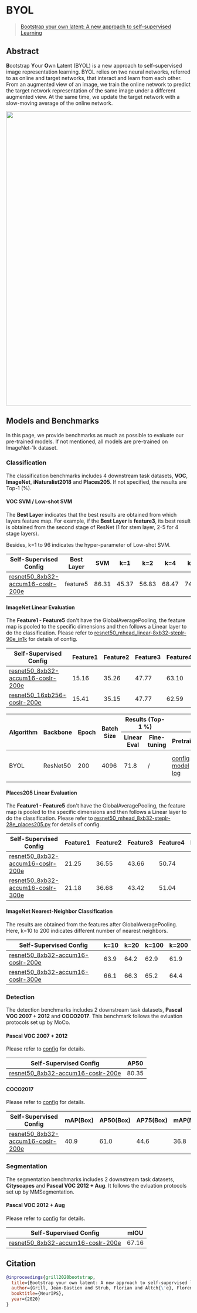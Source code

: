 # BYOL

> [Bootstrap your own latent: A new approach to self-supervised Learning](https://arxiv.org/abs/2006.07733)

<!-- [ALGORITHM] -->

## Abstract

**B**ootstrap **Y**our **O**wn **L**atent (BYOL) is a new approach to self-supervised image representation learning. BYOL relies on two neural networks, referred to as online and target networks, that interact and learn from each other. From an augmented view of an image, we train the online network to predict the target network representation of the same image under a different augmented view. At the same time, we update the target network with a slow-moving average of the online network.

<div align="center">
<img src="https://user-images.githubusercontent.com/36138628/149720208-5ffbee78-1437-44c7-9ddb-b8caab60d2c3.png" width="800" />
</div>

## Models and Benchmarks

In this page, we provide benchmarks as much as possible to evaluate our pre-trained models. If not mentioned, all models are pre-trained on ImageNet-1k dataset.

### Classification

The classification benchmarks includes 4 downstream task datasets, **VOC**, **ImageNet**,  **iNaturalist2018** and **Places205**. If not specified, the results are Top-1 (%).

#### VOC SVM / Low-shot SVM

The **Best Layer** indicates that the best results are obtained from which layers feature map. For example, if the **Best Layer** is **feature3**, its best result is obtained from the second stage of ResNet (1 for stem layer, 2-5 for 4 stage layers).

Besides, k=1 to 96 indicates the hyper-parameter of Low-shot SVM.

| Self-Supervised Config                                                                                                                                    | Best Layer | SVM   | k=1   | k=2   | k=4   | k=8   | k=16  | k=32  | k=64  | k=96  |
| --------------------------------------------------------------------------------------------------------------------------------------------------------- | ---------- | ----- | ----- | ----- | ----- | ----- | ----- | ----- | ----- | ----- |
| [resnet50_8xb32-accum16-coslr-200e](https://github.com/open-mmlab/mmselfsup/blob/1.x/configs/selfsup/byol/byol_resnet50_8xb32-accum16-coslr-200e_in1k.py) | feature5   | 86.31 | 45.37 | 56.83 | 68.47 | 74.12 | 78.30 | 81.53 | 83.56 | 84.73 |

#### ImageNet Linear Evaluation

The **Feature1 - Feature5** don't have the GlobalAveragePooling, the feature map is pooled to the specific dimensions and then follows a Linear layer to do the classification. Please refer to [resnet50_mhead_linear-8xb32-steplr-90e_in1k](https://github.com/open-mmlab/mmselfsup/blob/1.x/configs/benchmarks/classification/imagenet/resnet50_mhead_linear-8xb32-steplr-90e_in1k.py) for details of config.

| Self-Supervised Config                                                                                                                                    | Feature1 | Feature2 | Feature3 | Feature4 | Feature5 |
| --------------------------------------------------------------------------------------------------------------------------------------------------------- | -------- | -------- | -------- | -------- | -------- |
| [resnet50_8xb32-accum16-coslr-200e](https://github.com/open-mmlab/mmselfsup/blob/1.x/configs/selfsup/byol/byol_resnet50_8xb32-accum16-coslr-200e_in1k.py) | 15.16    | 35.26    | 47.77    | 63.10    | 71.21    |
| [resnet50_16xb256-coslr-200e](https://github.com/open-mmlab/mmselfsup/blob/1.x/configs/selfsup/byol/byol_resnet50_16xb256-coslr-200e_in1k.py)             | 15.41    | 35.15    | 47.77    | 62.59    | 71.85    |

<table class="docutils">
<thead>
  <tr>
	    <th rowspan="2">Algorithm</th>
	    <th rowspan="2">Backbone</th>
	    <th rowspan="2">Epoch</th>
      <th rowspan="2">Batch Size</th>
      <th colspan="2" align="center">Results (Top-1 %)</th>
      <th colspan="3" align="center">Links</th>
	</tr>
	<tr>
      <th>Linear Eval</th>
      <th>Fine-tuning</th>
      <th>Pretrain</th>
      <th>Linear Eval</th>
      <th>Fine-tuning</th>
	</tr>
  </thead>
  <tbody>
  <tr>
	    <td>BYOL</td>
	    <td>ResNet50</td>
	    <td>200</td>
      <td>4096</td>
      <td>71.8</td>
      <td>/</td>
      <td><a href='https://github.com/open-mmlab/mmselfsup/blob/dev-1.x/configs/selfsup/byol/byol_resnet50_16xb256-coslr-200e_in1k.py'>config</a> | <a href='https://download.openmmlab.com/mmselfsup/1.x/byol/byol_resnet50_16xb256-coslr-200e_in1k/byol_resnet50_16xb256-coslr-200e_in1k_20220825-de817331.pth'>model</a> | <a href='https://download.openmmlab.com/mmselfsup/1.x/byol/byol_resnet50_16xb256-coslr-200e_in1k/byol_resnet50_16xb256-coslr-200e_in1k_20220721_150515.json'>log</a></td>
      <td><a href='https://github.com/open-mmlab/mmselfsup/blob/dev-1.x/configs/benchmarks/classification/imagenet/resnet50_linear-8xb512-coslr-90e_in1k.py'>config</a> | <a href='https://download.openmmlab.com/mmselfsup/1.x/byol/byol_resnet50_16xb256-coslr-200e_in1k/resnet50_linear-8xb512-coslr-90e_in1k/resnet50_linear-8xb512-coslr-90e_in1k_20220825-7596c6f5.pth'>model</a> | <a href='https://download.openmmlab.com/mmselfsup/1.x/byol/byol_resnet50_16xb256-coslr-200e_in1k/resnet50_linear-8xb512-coslr-90e_in1k/resnet50_linear-8xb512-coslr-90e_in1k_20220724_130251.json'>log</a></td>
      <td>/</td>
	</tr>
  </tbody>
</table>

#### Places205 Linear Evaluation

The **Feature1 - Feature5** don't have the GlobalAveragePooling, the feature map is pooled to the specific dimensions and then follows a Linear layer to do the classification. Please refer to [resnet50_mhead_8xb32-steplr-28e_places205.py](https://github.com/open-mmlab/mmselfsup/blob/1.x/configs/benchmarks/classification/places205/resnet50_mhead_8xb32-steplr-28e_places205.py) for details of config.

| Self-Supervised Config                                                                                                                                    | Feature1 | Feature2 | Feature3 | Feature4 | Feature5 |
| --------------------------------------------------------------------------------------------------------------------------------------------------------- | -------- | -------- | -------- | -------- | -------- |
| [resnet50_8xb32-accum16-coslr-200e](https://github.com/open-mmlab/mmselfsup/blob/1.x/configs/selfsup/byol/byol_resnet50_8xb32-accum16-coslr-200e_in1k.py) | 21.25    | 36.55    | 43.66    | 50.74    | 53.82    |
| [resnet50_8xb32-accum16-coslr-300e](https://github.com/open-mmlab/mmselfsup/blob/1.x/configs/selfsup/byol/byol_resnet50_8xb32-accum16-coslr-300e_in1k.py) | 21.18    | 36.68    | 43.42    | 51.04    | 54.06    |

#### ImageNet Nearest-Neighbor Classification

The results are obtained from the features after GlobalAveragePooling. Here, k=10 to 200 indicates different number of nearest neighbors.

| Self-Supervised Config                                                                                                                                    | k=10 | k=20 | k=100 | k=200 |
| --------------------------------------------------------------------------------------------------------------------------------------------------------- | ---- | ---- | ----- | ----- |
| [resnet50_8xb32-accum16-coslr-200e](https://github.com/open-mmlab/mmselfsup/blob/1.x/configs/selfsup/byol/byol_resnet50_8xb32-accum16-coslr-200e_in1k.py) | 63.9 | 64.2 | 62.9  | 61.9  |
| [resnet50_8xb32-accum16-coslr-300e](https://github.com/open-mmlab/mmselfsup/blob/1.x/configs/selfsup/byol/byol_resnet50_8xb32-accum16-coslr-300e_in1k.py) | 66.1 | 66.3 | 65.2  | 64.4  |

### Detection

The detection benchmarks includes 2 downstream task datasets, **Pascal VOC 2007 + 2012** and **COCO2017**. This benchmark follows the evluation protocols set up by MoCo.

#### Pascal VOC 2007 + 2012

Please refer to [config](https://github.com/open-mmlab/mmselfsup/blob/1.x/configs/benchmarks/mmdetection/voc0712/faster-rcnn_r50-c4_ms-24k_voc0712.py) for details.

| Self-Supervised Config                                                                                                                                    | AP50  |
| --------------------------------------------------------------------------------------------------------------------------------------------------------- | ----- |
| [resnet50_8xb32-accum16-coslr-200e](https://github.com/open-mmlab/mmselfsup/blob/1.x/configs/selfsup/byol/byol_resnet50_8xb32-accum16-coslr-200e_in1k.py) | 80.35 |

#### COCO2017

Please refer to [config](https://github.com/open-mmlab/mmselfsup/blob/1.x/configs/benchmarks/mmdetection/coco/mask-rcnn_r50_fpn_ms-1x_coco.py) for details.

| Self-Supervised Config                                                                                                                                    | mAP(Box) | AP50(Box) | AP75(Box) | mAP(Mask) | AP50(Mask) | AP75(Mask) |
| --------------------------------------------------------------------------------------------------------------------------------------------------------- | -------- | --------- | --------- | --------- | ---------- | ---------- |
| [resnet50_8xb32-accum16-coslr-200e](https://github.com/open-mmlab/mmselfsup/blob/1.x/configs/selfsup/byol/byol_resnet50_8xb32-accum16-coslr-200e_in1k.py) | 40.9     | 61.0      | 44.6      | 36.8      | 58.1       | 39.5       |

### Segmentation

The segmentation benchmarks includes 2 downstream task datasets, **Cityscapes** and **Pascal VOC 2012 + Aug**. It follows the evluation protocols set up by MMSegmentation.

#### Pascal VOC 2012 + Aug

Please refer to [config](https://github.com/open-mmlab/mmselfsup/blob/1.x/configs/benchmarks/mmsegmentation/voc12aug/fcn_r50-d8_4xb4-20k_voc12aug-512x512.py) for details.

| Self-Supervised Config                                                                                                                                    | mIOU  |
| --------------------------------------------------------------------------------------------------------------------------------------------------------- | ----- |
| [resnet50_8xb32-accum16-coslr-200e](https://github.com/open-mmlab/mmselfsup/blob/1.x/configs/selfsup/byol/byol_resnet50_8xb32-accum16-coslr-200e_in1k.py) | 67.16 |

## Citation

```bibtex
@inproceedings{grill2020bootstrap,
  title={Bootstrap your own latent: A new approach to self-supervised learning},
  author={Grill, Jean-Bastien and Strub, Florian and Altch{\'e}, Florent and Tallec, Corentin and Richemond, Pierre H and Buchatskaya, Elena and Doersch, Carl and Pires, Bernardo Avila and Guo, Zhaohan Daniel and Azar, Mohammad Gheshlaghi and others},
  booktitle={NeurIPS},
  year={2020}
}
```
